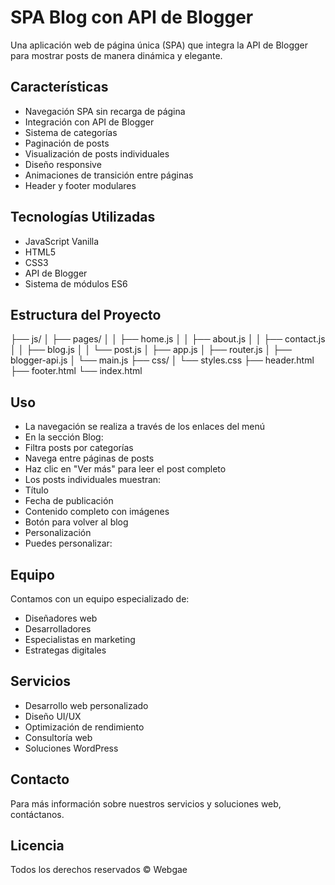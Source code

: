 # SPA Blog con API de Blogger

Una aplicación web de página única (SPA) que integra la API de Blogger para mostrar posts de manera dinámica y elegante.

## Características

- Navegación SPA sin recarga de página
- Integración con API de Blogger
- Sistema de categorías
- Paginación de posts
- Visualización de posts individuales
- Diseño responsive
- Animaciones de transición entre páginas
- Header y footer modulares

## Tecnologías Utilizadas

- JavaScript Vanilla
- HTML5
- CSS3
- API de Blogger
- Sistema de módulos ES6

## Estructura del Proyecto
├── js/
│   ├── pages/
│   │   ├── home.js
│   │   ├── about.js
│   │   ├── contact.js
│   │   ├── blog.js
│   │   └── post.js
│   ├── app.js
│   ├── router.js
│   ├── blogger-api.js
│   └── main.js
├── css/
│   └── styles.css
├── header.html
├── footer.html
└── index.html

## Uso
- La navegación se realiza a través de los enlaces del menú
- En la sección Blog:
- Filtra posts por categorías
- Navega entre páginas de posts
- Haz clic en "Ver más" para leer el post completo
- Los posts individuales muestran:
- Título
- Fecha de publicación
- Contenido completo con imágenes
- Botón para volver al blog
- Personalización
- Puedes personalizar:

## Equipo
Contamos con un equipo especializado de:
- Diseñadores web
- Desarrolladores
- Especialistas en marketing
- Estrategas digitales

## Servicios
- Desarrollo web personalizado
- Diseño UI/UX
- Optimización de rendimiento
- Consultoría web
- Soluciones WordPress

## Contacto
Para más información sobre nuestros servicios y soluciones web, contáctanos.

## Licencia
Todos los derechos reservados © Webgae
